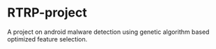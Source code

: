 # RTRP-project
A project on android malware detection using genetic algorithm based optimized feature selection.
